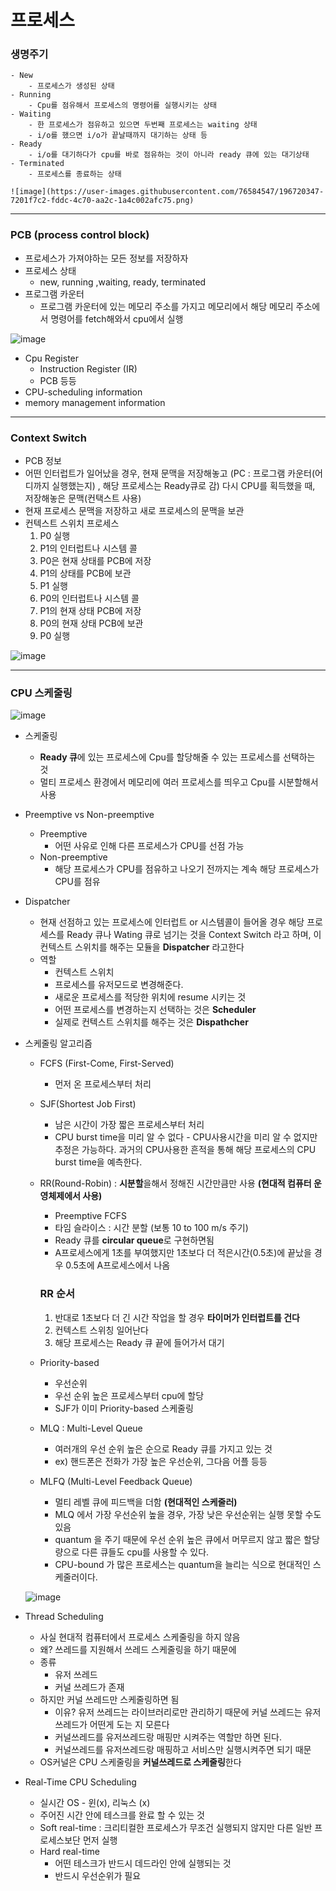 # 프로세스

### 생명주기
    - New
        - 프로세스가 생성된 상태
    - Running
        - Cpu를 점유해서 프로세스의 명령어를 실행시키는 상태
    - Waiting
        - 한 프로세스가 점유하고 있으면 두번째 프로세스는 waiting 상태
        - i/o를 했으면 i/o가 끝날때까지 대기하는 상태 등
    - Ready
        - i/o를 대기하다가 cpu를 바로 점유하는 것이 아니라 ready 큐에 있는 대기상태
    - Terminated
        - 프로세스를 종료하는 상태
        
    ![image](https://user-images.githubusercontent.com/76584547/196720347-7201f7c2-fddc-4c70-aa2c-1a4c002afc75.png)
   
---

### PCB (process control block)
- 프로세스가 가져야하는 모든 정보를 저장하자
- 프로세스 상태
    - new, running ,waiting, ready, terminated
- 프로그램 카운터
    - 프로그램 카운터에 있는 메모리 주소를 가지고 메모리에서 해당 메모리 주소에서 명령어를 fetch해와서 cpu에서 실행
        
![image](https://user-images.githubusercontent.com/76584547/196720310-a9dd6939-d8a6-4a50-a669-fe967020403e.png)
        
- Cpu Register
    - Instruction Register (IR)
    - PCB 등등
- CPU-scheduling information
- memory management information

---

### Context Switch
- PCB 정보
- 어떤 인터럽트가 일어났을 경우, 현재 문맥을 저장해놓고 (PC : 프로그램 카운터(어디까지 실행했는지) , 해당 프로세스는 Ready큐로 감) 다시 CPU를 획득했을 때, 저장해놓은 문맥(컨택스트 사용)
- 현재 프로세스 문맥을 저장하고 새로 프로세스의 문맥을 보관
- 컨텍스트 스위치 프로세스
    1. P0 실행
    2. P1의 인터럽트나 시스템 콜
    3. P0은 현재 상태를 PCB에 저장
    4. P1의 상태를 PCB에 보관
    5. P1 실행
    6. P0의 인터럽트나 시스템 콜
    7. P1의 현재 상태 PCB에 저장
    8. P0의 현재 상태 PCB에 보관
    9. P0 실행
     
 ![image](https://user-images.githubusercontent.com/76584547/196720225-4da89f9d-6782-4f7a-a93a-82ec5b51f40d.png)

---

### CPU 스케줄링

![image](https://user-images.githubusercontent.com/76584547/201706368-89742077-b1ba-4b21-9379-ce086a599f42.png)

- 스케줄링
    - **Ready 큐**에 있는 프로세스에 Cpu를 할당해줄 수 있는 프로세스를 선택하는 것
    - 멀티 프로세스 환경에서 메모리에 여러 프로세스를 띄우고 Cpu를 시분할해서 사용
- Preemptive vs Non-preemptive
    - Preemptive
        - 어떤 사유로 인해 다른 프로세스가 CPU를 선점 가능
    - Non-preemptive
        - 해당 프로세스가 CPU를 점유하고 나오기 전까지는 계속 해당 프로세스가 CPU를 점유
- Dispatcher
    - 현재 선점하고 있는 프로세스에 인터럽트 or 시스템콜이 들어올 경우 해당 프로세스를 Ready 큐나 Wating 큐로 넘기는 것을 Context Switch 라고 하며, 이 컨텍스트 스위치를 해주는 모듈을 **Dispatcher** 라고한다
    - 역할
        - 컨텍스트 스위치
        - 프로세스를 유저모드로 변경해준다.
        - 새로운 프로세스를 적당한 위치에 resume 시키는 것
        - 어떤 프로세스를 변경하는지 선택하는 것은 **Scheduler**
        - 실제로 컨텍스트 스위치를 해주는 것은 **Dispathcher**

- 스케줄링 알고리즘
    - FCFS (First-Come, First-Served)
        - 먼저 온 프로세스부터 처리
    - SJF(Shortest Job First)
        - 남은 시간이 가장 짧은 프로세스부터 처리
        - CPU burst time을 미리 알 수 없다 - CPU사용시간을 미리 알 수 없지만 추정은 가능하다. 과거의 CPU사용한 흔적을 통해 해당 프로세스의 CPU burst time을 예측한다.
    - RR(Round-Robin) : **시분할**을해서 정해진 시간만큼만 사용 **(현대적 컴퓨터 운영체제에서 사용)**
        - Preemptive FCFS
        - 타임 슬라이스 : 시간 분할 (보통 10 to 100 m/s 주기)
        - Ready 큐를 **circular queue**로 구현하면됨
        - A프로세스에게 1초를 부여했지만 1초보다 더 적은시간(0.5초)에 끝났을 경우 0.5초에 A프로세스에서 나옴
        
        ### RR 순서
        
        1. 반대로 1초보다 더 긴 시간 작업을 할 경우 **타이머가 인터럽트를 건다** 
        2. 컨텍스트 스위칭 일어난다
        3. 해당 프로세스는 Ready 큐 끝에 들어가서 대기
    - Priority-based
        - 우선순위
        - 우선 순위 높은 프로세스부터 cpu에 할당
        - SJF가 이미 Priority-based 스케줄링
    - MLQ : Multi-Level Queue
        - 여러개의 우선 순위 높은 순으로 Ready 큐를 가지고 있는 것
        - ex) 핸드폰은 전화가 가장 높은 우선순위, 그다음 어플 등등
    - MLFQ (Multi-Level Feedback Queue)
        - 멀티 레벨 큐에 피드백을 더함 **(현대적인 스케줄러)**
        - MLQ 에서 가장 우선순위 높을 경우, 가장 낮은 우선순위는 실행 못할 수도 있음
        - quantum 을 주기 때문에 우선 순위 높은 큐에서 머무르지 않고 짧은 할당량으로 다른 큐들도 cpu를 사용할 수 있다.
        - CPU-bound 가 많은 프로세스는 quantum을 늘리는 식으로 현대적인 스케줄러이다.
        
    ![image](https://user-images.githubusercontent.com/76584547/202231670-cc92fd01-801d-48f9-8e8c-b6d6b6ceafa7.png)

- Thread Scheduling
    - 사실 현대적 컴퓨터에서 프로세스 스케줄링을 하지 않음
    - 왜? 쓰레드를 지원해서 쓰레드 스케줄링을 하기 때문에
    - 종류
        - 유저 쓰레드
        - 커널 쓰레드가 존재
    - 하지만 커널 쓰레드만 스케줄링하면 됨
        - 이유? 유저 쓰레드는 라이브러리로만 관리하기 때문에 커널 쓰레드는 유저 쓰레드가 어떤게 도는 지 모른다
        - 커널쓰레드를 유저쓰레드랑 매핑만 시켜주는 역할만 하면 된다.
        - 커널쓰레드를 유저쓰레드랑 매핑하고 서비스만 실행시켜주면 되기 때문
    - OS커널은 CPU 스케줄링을 **커널쓰레드로 스케줄링**한다

- Real-Time CPU Scheduling
    - 실시간 OS - 윈(x), 리눅스 (x)
    - 주어진 시간 안에 테스크를 완료 할 수 있는 것
    - Soft real-time : 크리티컬한 프로세스가 무조건 실행되지 않지만 다른 일반 프로세스보단 먼저 실행
    - Hard real-time
        - 어떤 테스크가 반드시 데드라인 안에 실행되는 것
        - 반드시 우선순위가 필요
